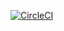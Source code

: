 [![CircleCI](https://circleci.com/gh/jverce/gitlab-sdk.svg?style=shield)](https://app.circleci.com/pipelines/github/jverce/gitlab-sdk)
